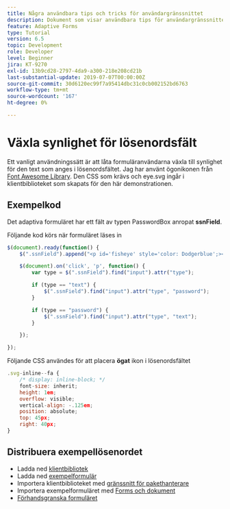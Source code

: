 ```yaml
---
title: Några användbara tips och tricks för användargränssnittet
description: Dokument som visar användbara tips för användargränssnittet
feature: Adaptive Forms
type: Tutorial
version: 6.5
topic: Development
role: Developer
level: Beginner
jira: KT-9270
exl-id: 13b9cd28-2797-4da9-a300-218e208cd21b
last-substantial-update: 2019-07-07T00:00:00Z
source-git-commit: 30d6120ec99f7a95414dbc31c0cb002152bd6763
workflow-type: tm+mt
source-wordcount: '167'
ht-degree: 0%

---
```


# Växla synlighet för lösenordsfält

Ett vanligt användningssätt är att låta formuläranvändarna växla till synlighet för den text som anges i lösenordsfältet.
Jag har använt ögonikonen från [Font Awesome Library](https://fontawesome.com/). Den CSS som krävs och eye.svg ingår i klientbiblioteket som skapats för den här demonstrationen.



## Exempelkod

Det adaptiva formuläret har ett fält av typen PasswordBox anropat **ssnField**.

Följande kod körs när formuläret läses in

```javascript
$(document).ready(function() {
    $(".ssnField").append("<p id='fisheye' style='color: Dodgerblue';><i class='fa fa-eye'></i></p>");

    $(document).on('click', 'p', function() {
        var type = $(".ssnField").find("input").attr("type");

        if (type == "text") {
            $(".ssnField").find("input").attr("type", "password");
        }

        if (type == "password") {
            $(".ssnField").find("input").attr("type", "text");
        }

    });

});
```

Följande CSS användes för att placera **ögat** ikon i lösenordsfältet

```javascript
.svg-inline--fa {
    /* display: inline-block; */
    font-size: inherit;
    height: 1em;
    overflow: visible;
    vertical-align: -.125em;
    position: absolute;
    top: 45px;
    right: 40px;
}
```

## Distribuera exempellösenordet

* Ladda ned [klientbibliotek](assets/simple-ui-tips.zip)
* Ladda ned [exempelformulär](assets/simple-ui-tricks-form.zip)
* Importera klientbiblioteket med [gränssnitt för pakethanterare](http://localhost:4502/crx/packmgr/index.jsp)
* Importera exempelformuläret med [Forms och dokument](http://localhost:4502/aem/forms.html/content/dam/formsanddocuments)
* [Förhandsgranska formuläret](http://localhost:4502/content/dam/formsanddocuments/simpleuitips/jcr:content?wcmmode=disabled)
